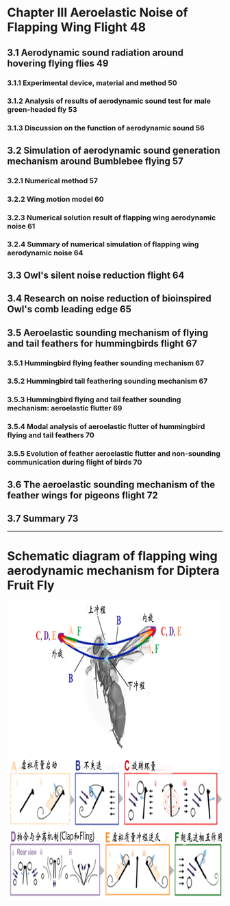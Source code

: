 ﻿# Chapter III Aeroelastic Noise of Flapping Wing Flight								48

## 3.1 Aerodynamic sound radiation around hovering flying flies							49

### 3.1.1 Experimental device, material and method								50

### 3.1.2 Analysis of results of aerodynamic sound test for male green-headed fly				53

### 3.1.3 Discussion on the function of aerodynamic sound							56

## 3.2 Simulation of aerodynamic sound generation mechanism around Bumblebee flying				57

### 3.2.1 Numerical method											57

### 3.2.2 Wing motion model											60

### 3.2.3 Numerical solution result of flapping wing aerodynamic noise						61

### 3.2.4 Summary of numerical simulation of flapping wing aerodynamic noise					64

## 3.3 Owl's silent noise reduction flight									64

## 3.4 Research on noise reduction of bioinspired Owl's comb leading edge					65

## 3.5 Aeroelastic sounding mechanism of flying and tail feathers for hummingbirds flight			67

### 3.5.1 Hummingbird flying feather sounding mechanism								67

### 3.5.2 Hummingbird tail feathering sounding mechanism							67

### 3.5.3 Hummingbird flying and tail feather sounding mechanism: aeroelastic flutter				69

### 3.5.4 Modal analysis of aeroelastic flutter of hummingbird flying and tail feathers				70

### 3.5.5 Evolution of feather aeroelastic flutter and non-sounding communication during flight of birds	70

## 3.6 The aeroelastic sounding mechanism of the feather wings for pigeons flight				72

## 3.7 Summary													73
--------------------------------------------------------------------------------------------------------- 

# Schematic diagram of flapping wing aerodynamic mechanism for Diptera Fruit Fly
<div align=center>
<img src="https://github.com/xijunke/Conceptual-design-and-application-of-insect-bioinspired-FWMAV/blob/master/pic_of_book/Schematic_diagram_aerodynamic_mechanism_Fruitfly.png" width="1000" height="700"/>
</div>